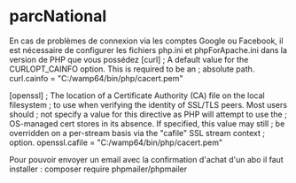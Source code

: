 # parcNational

En cas de problèmes de connexion via les comptes Google ou Facebook, il est nécessaire de configurer les fichiers php.ini et phpForApache.ini dans la version de PHP que vous possédez
[curl]
; A default value for the CURLOPT_CAINFO option. This is required to be an
; absolute path.
curl.cainfo = "C:/wamp64/bin/php/cacert.pem"

[openssl]
; The location of a Certificate Authority (CA) file on the local filesystem
; to use when verifying the identity of SSL/TLS peers. Most users should
; not specify a value for this directive as PHP will attempt to use the
; OS-managed cert stores in its absence. If specified, this value may still
; be overridden on a per-stream basis via the "cafile" SSL stream context
; option.
openssl.cafile = "C:/wamp64/bin/php/cacert.pem"


Pour pouvoir envoyer un email avec la confirmation d'achat d'un abo il faut installer :
composer require phpmailer/phpmailer